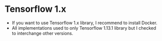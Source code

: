 # Tensorflow 1.x

- If you want to use Tensorflow 1.x library, I recommend to install Docker.
- All implementations used to only Tensorflow 1.13.1 library but I checked to interchange other versions.


